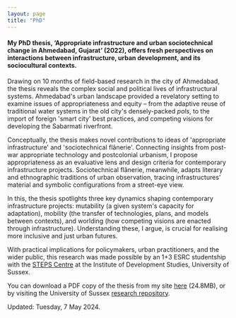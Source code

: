 ```yaml
---  
layout: page
title: "PhD"
---  
```


#### My PhD thesis, ‘Appropriate infrastructure and urban sociotechnical change in Ahmedabad, Gujarat’ (2022), offers fresh perspectives on interactions between infrastructure, urban development, and its sociocultural contexts.

Drawing on 10 months of field-based research in the city of Ahmedabad, the thesis reveals the complex social and political lives of infrastructural systems. Ahmedabad's urban landscape provided a revelatory setting to examine issues of appropriateness and equity – from the adaptive reuse of traditional water systems in the old city's densely-packed *pols*, to the import of foreign 'smart city' best practices, and competing visions for developing the Sabarmati riverfront.

Conceptually, the thesis makes novel contributions to ideas of 'appropriate infrastructure' and 'sociotechnical flânerie'. Connecting insights from post-war appropriate technology and postcolonial urbanism, I propose appropriateness as an evaluative lens and design criteria for contemporary infrastructure projects. Sociotechnical flânerie, meanwhile, adapts literary and ethnographic traditions of urban observation, tracing infrastructures' material and symbolic configurations from a street-eye view.

In this, the thesis spotlights three key dynamics shaping contemporary infrastructure projects: mutability (a given system's capacity for adaptation), mobility (the transfer of technologies, plans, and models between contexts), and worlding (how competing visions are enacted through infrastructure). Understanding these, I argue, is crucial for realising more inclusive and just urban futures.

With practical implications for policymakers, urban practitioners, and the wider public, this research was made possible by an 1+3 ESRC studentship with the [STEPS Centre](https://steps-centre.org/) at the Institute of Development Studies, University of Sussex. 

You can download a PDF copy of the thesis from my site [here](/pdfs/mutability-mobility-worlding.pdf) (24.8MB), or by visiting the University of Sussex [research repository](https://sro.sussex.ac.uk/id/eprint/106225/).

Updated: Tuesday, 7 May 2024.